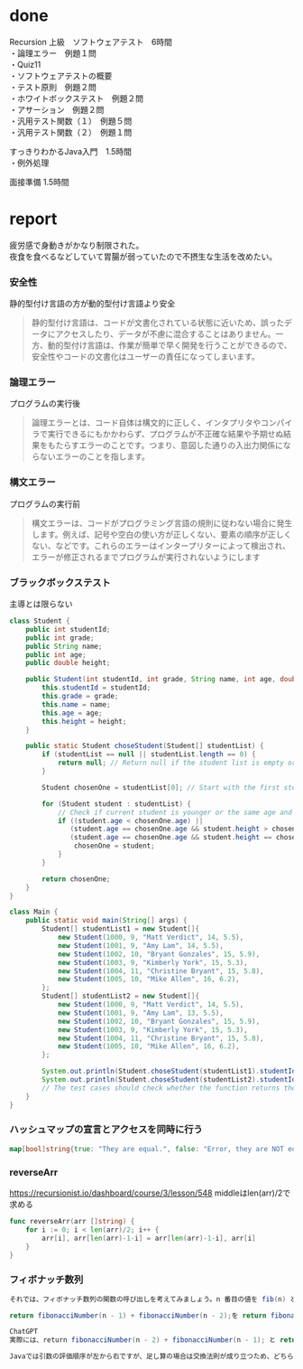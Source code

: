 # done
Recursion 上級　ソフトウェアテスト　6時間</br>
・論理エラー　例題１問</br>
・Quiz11</br>
・ソフトウェアテストの概要</br>
・テスト原則　例題２問</br>
・ホワイトボックステスト　例題２問</br>
・アサーション　例題２問</br>
・汎用テスト関数（１）　例題５問</br>
・汎用テスト関数（２）　例題１問</br>

すっきりわかるJava入門　1.5時間</br>
・例外処理</br>

面接準備 1.5時間</br>

# report
疲労感で身動きがかなり制限された。</br>
夜食を食べるなどしていて胃腸が弱っていたので不摂生な生活を改めたい。</br>

### 安全性
静的型付け言語の方が動的型付け言語より安全</br>
>静的型付け言語は、コードが文書化されている状態に近いため、誤ったデータにアクセスしたり、データが不慮に混合することはありません。一方、動的型付け言語は、作業が簡単で早く開発を行うことができるので、安全性やコードの文書化はユーザーの責任になってしまいます。


### 論理エラー
プログラムの実行後</br>
>論理エラーとは、コード自体は構文的に正しく、インタプリタやコンパイラで実行できるにもかかわらず、プログラムが不正確な結果や予期せぬ結果をもたらすエラーのことです。つまり、意図した通りの入出力関係にならないエラーのことを指します。

### 構文エラー
プログラムの実行前</br>
>構文エラーは、コードがプログラミング言語の規則に従わない場合に発生します。例えば、記号や空白の使い方が正しくない、要素の順序が正しくない、などです。これらのエラーはインタープリターによって検出され、エラーが修正されるまでプログラムが実行されないようにします

### ブラックボックステスト
主導とは限らない
```java
class Student {
    public int studentId;
    public int grade;
    public String name;
    public int age;
    public double height;

    public Student(int studentId, int grade, String name, int age, double height) {
        this.studentId = studentId;
        this.grade = grade;
        this.name = name;
        this.age = age;
        this.height = height;
    }

    public static Student choseStudent(Student[] studentList) {
        if (studentList == null || studentList.length == 0) {
            return null; // Return null if the student list is empty or null
        }

        Student chosenOne = studentList[0]; // Start with the first student as a reference

        for (Student student : studentList) {
            // Check if current student is younger or the same age and taller, or has a lower ID
            if ((student.age < chosenOne.age) ||
               (student.age == chosenOne.age && student.height > chosenOne.height) ||
               (student.age == chosenOne.age && student.height == chosenOne.height && student.studentId < chosenOne.studentId)) {
                chosenOne = student;
            }
        }

        return chosenOne;
    }
}

class Main {
    public static void main(String[] args) {
        Student[] studentList1 = new Student[]{
            new Student(1000, 9, "Matt Verdict", 14, 5.5),
            new Student(1001, 9, "Amy Lam", 14, 5.5),
            new Student(1002, 10, "Bryant Gonzales", 15, 5.9),
            new Student(1003, 9, "Kimberly York", 15, 5.3),
            new Student(1004, 11, "Christine Bryant", 15, 5.8),
            new Student(1005, 10, "Mike Allen", 16, 6.2),
        };
        Student[] studentList2 = new Student[]{
            new Student(1000, 9, "Matt Verdict", 14, 5.5),
            new Student(1001, 9, "Amy Lam", 13, 5.5),
            new Student(1002, 10, "Bryant Gonzales", 15, 5.9),
            new Student(1003, 9, "Kimberly York", 15, 5.3),
            new Student(1004, 11, "Christine Bryant", 15, 5.8),
            new Student(1005, 10, "Mike Allen", 16, 6.2),
        };

        System.out.println(Student.choseStudent(studentList1).studentId == 1000);
        System.out.println(Student.choseStudent(studentList2).studentId == 1001);
        // The test cases should check whether the function returns the correct student ID
    }
}
```

### ハッシュマップの宣言とアクセスを同時に行う
```go
map[bool]string{true: "They are equal.", false: "Error, they are NOT equal."}[equality]

```

### reverseArr
https://recursionist.io/dashboard/course/3/lesson/548
middleはlen(arr)/2で求める
```go
func reverseArr(arr []string) {
	for i := 0; i < len(arr)/2; i++ {
		arr[i], arr[len(arr)-1-i] = arr[len(arr)-1-i], arr[i]
	}
}
```

### フィボナッチ数列
```java
それでは、フィボナッチ数列の関数の呼び出しを考えてみましょう。n 番目の値を fib(n) として、fib(4) を考えてみます。fib(4) は fib(3) と fib(2) を呼び出します。+ 演算子より、関数の呼び出しが優先順位が高く、左から順に処理されるので、fib(3) が実行され、fib(2) + fib(1) が返されます。


```

```java
return fibonacciNumber(n - 1) + fibonacciNumber(n - 2);を return fibonacciNumber(n - 2) + fibonacciNumber(n - 1);とするのはだめなのか？

ChatGPT
実際には、return fibonacciNumber(n - 2) + fibonacciNumber(n - 1); と return fibonacciNumber(n - 1) + fibonacciNumber(n - 2); は全く同じ結果をもたらします。フィボナッチ数列を計算する際には、n番目の数は常に(n-1)番目と(n-2)番目の和です。どちらを先に計算しても、最終的な和は変わりません。

Javaでは引数の評価順序が左から右ですが、足し算の場合は交換法則が成り立つため、どちらの順序で評価しても結果は同じです。なので、コード内の順序を変更してもフィボナッチ数列の結果には影響しません。
```